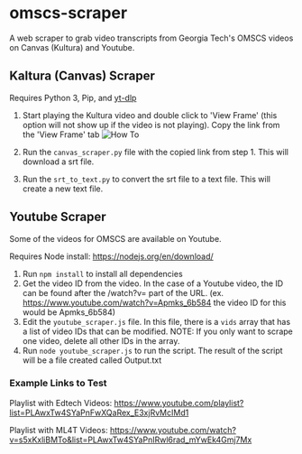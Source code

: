 # omscs-scraper
A web scraper to grab video transcripts from Georgia Tech's OMSCS videos on Canvas (Kultura) and Youtube. 

## Kaltura (Canvas) Scraper
Requires Python 3, Pip, and [yt-dlp](https://github.com/yt-dlp/yt-dlp/wiki/Installation)

1. Start playing the Kultura video and double click to 'View Frame' (this option will not show up if the video is not playing).
Copy the link from the 'View Frame' tab
![How To](https://media4.giphy.com/media/v1.Y2lkPTc5MGI3NjExanhjdmIzN2hkcnUxenpvOW01MmZzb3owbG9kNGI2b2hkbW5waXhtcCZlcD12MV9pbnRlcm5hbF9naWZfYnlfaWQmY3Q9Zw/LuO4udr9Urapu6Sy3u/giphy.gif)

2. Run the `canvas_scraper.py` file with the copied link from step 1. This will download a srt file. 

3. Run the `srt_to_text.py` to convert the srt file to a text file. This will create a new text file.


## Youtube Scraper 
Some of the videos for OMSCS are available on Youtube. 

Requires Node install: https://nodejs.org/en/download/

1. Run `npm install` to install all dependencies 
2. Get the video ID from the video. In the case of a Youtube video, the ID can be found after the /watch?v= part of the URL. (ex. https://www.youtube.com/watch?v=Apmks_6b584 the video ID for this would be Apmks_6b584) 
3. Edit the `youtube_scraper.js` file. In this file, there is a `vids` array that has a list of video IDs that can be modified.
   NOTE: If you only want to scrape one video, delete all other IDs in the array.
4. Run `node youtube_scraper.js` to run the script. The result of the script will be a file created called Output.txt  

### Example Links to Test
Playlist with Edtech Videos:
https://www.youtube.com/playlist?list=PLAwxTw4SYaPnFwXQaRex_E3xjRvMcIMd1

Playlist with ML4T Videos:
https://www.youtube.com/watch?v=s5xKxliBMTo&list=PLAwxTw4SYaPnIRwl6rad_mYwEk4Gmj7Mx
